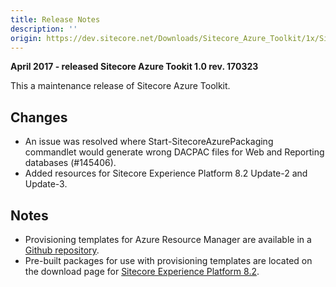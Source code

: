 ```yaml
---
title: Release Notes
description: ''
origin: https://dev.sitecore.net/Downloads/Sitecore_Azure_Toolkit/1x/Sitecore_Azure_Toolkit_103/Release_Notes
---
```


**April 2017 - released Sitecore Azure Tookit 1.0 rev. 170323**

This a maintenance release of Sitecore Azure Toolkit.

## Changes

-   An issue was resolved where Start-SitecoreAzurePackaging commandlet would generate wrong DACPAC files for Web and Reporting databases (#145406).
-   Added resources for Sitecore Experience Platform 8.2 Update-2 and Update-3.

## Notes

-   Provisioning templates for Azure Resource Manager are available in a [Github repository](https://github.com/Sitecore/Sitecore-Azure-Quickstart-Templates).
-   Pre-built packages for use with provisioning templates are located on the download page for [Sitecore Experience Platform 8.2](/downloads/Sitecore_Experience_Platform/82).